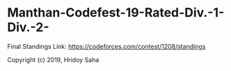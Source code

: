 # Manthan-Codefest-19-Rated-Div.-1-Div.-2-
Final Standings Link: https://codeforces.com/contest/1208/standings


 Copyright (c) 2019, Hridoy Saha
